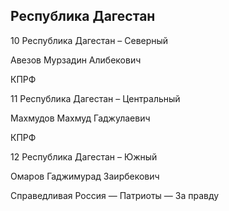 ## Республика Дагестан
   
   10 Республика Дагестан – Северный
   
   Авезов Мурзадин Алибекович
   
   КПРФ
   
   11 Республика Дагестан – Центральный
   
   Махмудов Махмуд Гаджулаевич
   
   КПРФ
   
   12 Республика Дагестан – Южный
   
   Омаров Гаджимурад Заирбекович
   
   Справедливая Россия — Патриоты — За правду
   
